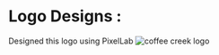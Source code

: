 # Logo Designs : 
Designed this logo using PixelLab
![coffee creek logo](https://github.com/user-attachments/assets/d5582e0e-ce31-4cac-b3e7-4183ddf45007)
